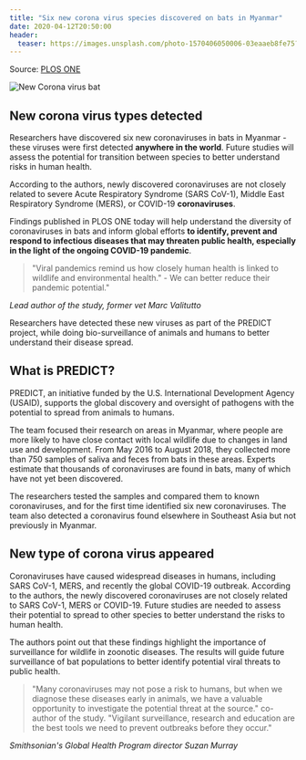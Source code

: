 ```yaml
---
title: "Six new corona virus species discovered on bats in Myanmar"
date: 2020-04-12T20:50:00
header:
  teaser: https://images.unsplash.com/photo-1570406050006-03eaaeb8fe75?ixlib=rb-1.2.1&ixid=eyJhcHBfaWQiOjEyMDd9&auto=format&fit=crop&w=1354&q=80
---
```

Source: [PLOS ONE](https://journals.plos.org/plosone/article?id=10.1371/journal.pone.0230802)

![New Corona virus bat](https://images.unsplash.com/photo-1570406050006-03eaaeb8fe75?ixlib=rb-1.2.1&ixid=eyJhcHBfaWQiOjEyMDd9&auto=format&fit=crop&w=1354&q=80)

New corona virus types detected
-
Researchers have discovered six new coronaviruses in bats in Myanmar - these viruses were first detected **anywhere in the world**. Future studies will assess the potential for transition between species to better understand risks in human health.

According to the authors, newly discovered coronaviruses are not closely related to severe Acute Respiratory Syndrome (SARS CoV-1), Middle East Respiratory Syndrome (MERS), or COVID-19 **coronaviruses**.

Findings published in PLOS ONE today will help understand the diversity of coronaviruses in bats and inform global efforts **to identify, prevent and respond to infectious diseases that may threaten public health, especially in the light of the ongoing COVID-19 pandemic**.

> "Viral pandemics remind us how closely human health is linked to wildlife and environmental health." - We can better reduce their pandemic potential."

<cite>Lead author of the study, former vet Marc Valitutto</cite>

Researchers have detected these new viruses as part of the PREDICT project, while doing bio-surveillance of animals and humans to better understand their disease spread.

What is PREDICT?
-
PREDICT, an initiative funded by the U.S. International Development Agency (USAID), supports the global discovery and oversight of pathogens with the potential to spread from animals to humans.

The team focused their research on areas in Myanmar, where people are more likely to have close contact with local wildlife due to changes in land use and development. From May 2016 to August 2018, they collected more than 750 samples of saliva and feces from bats in these areas. Experts estimate that thousands of coronaviruses are found in bats, many of which have not yet been discovered.

The researchers tested the samples and compared them to known coronaviruses, and for the first time identified six new coronaviruses. The team also detected a coronavirus found elsewhere in Southeast Asia but not previously in Myanmar.

New type of corona virus appeared
-
Coronaviruses have caused widespread diseases in humans, including SARS CoV-1, MERS, and recently the global COVID-19 outbreak. According to the authors, the newly discovered coronaviruses are not closely related to SARS CoV-1, MERS or COVID-19. Future studies are needed to assess their potential to spread to other species to better understand the risks to human health.

The authors point out that these findings highlight the importance of surveillance for wildlife in zoonotic diseases. The results will guide future surveillance of bat populations to better identify potential viral threats to public health.

> "Many coronaviruses may not pose a risk to humans, but when we diagnose these diseases early in animals, we have a valuable opportunity to investigate the potential threat at the source." co-author of the study. "Vigilant surveillance, research and education are the best tools we need to prevent outbreaks before they occur."

<cite>Smithsonian's Global Health Program director Suzan Murray</cite>
